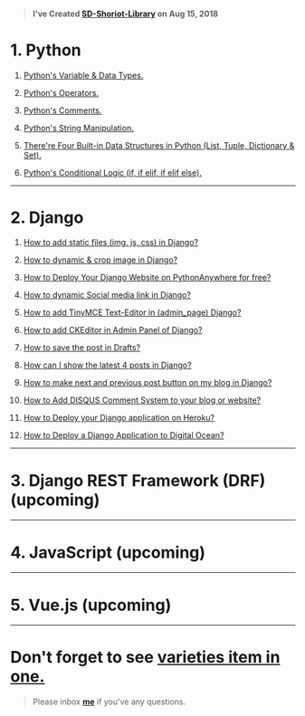 > #### I've Created [SD-Shoriot-Library]() on Aug 15, 2018


# 1. Python 

1. [Python's Variable & Data Types.](https://github.com/sdshoriot/SD_Shoriot_Library/blob/master/1.%20Python/1.%20Variables%20%26%20Data%20Types.md)

2. [Python's Operators.](https://github.com/sdshoriot/SD_Shoriot_Library/blob/master/1.%20Python/2.%20Python%20Operators.md)

3. [Python's Comments.](https://github.com/sdshoriot/SD_Shoriot_Library/blob/master/1.%20Python/3.%20Python%20Comments.md)


4. [Python's String Manipulation.](https://github.com/sdshoriot/SD_Shoriot_Library/blob/master/1.%20Python/4.%20Python%20Strings.md)


5. [There're Four Built-in Data Structures in Python (List, Tuple, Dictionary & Set).](https://github.com/sdshoriot/SD_Shoriot_Library/blob/master/1.%20Python/5.%20Four%20built-in%20Data%20Structures%20in%20Python.md) 


6. [Python's Conditional Logic (if, if elif, if elif else).](https://github.com/sdshoriot/SD_Shoriot_Library/blob/master/1.%20Python/6.%20Python's%20Conditional%20Logic.md)


---


# 2. Django


1. [How to add static files (img, js, css) in Django?](https://github.com/sdshoriot/SD_Shoriot_Library/blob/master/2.%20Django/1.%20How%20to%20add%20static%20files%20(img%2C%20Js%2C%20CSS)%20in%20Django%3F.md)
 
2. [How to dynamic & crop image in Django?](https://github.com/sdshoriot/SD_Shoriot_Library/blob/master/2.%20Django/2.%20How%20to%20dynamic%20image%20%26%20crop%20image%20in%20Django%3F.md)

3. [How to Deploy Your Django Website on PythonAnywhere for free?](https://github.com/sdshoriot/SD_Shoriot_Library/blob/master/2.%20Django/3.%20How%20to%20Deploy%20Your%20Django%20Website%20on%20PythonAnywhere%20for%20free%3F.md)

4. [How to dynamic Social media link in Django?](https://github.com/sdshoriot/SD_Shoriot_Library/blob/master/2.%20Django/4.%20How%20to%20dynamic%20Social%20media%20link%20in%20Django%3F.md)

5. [How to add TinyMCE Text-Editor in (admin_page) Django?](https://github.com/sdshoriot/SD_Shoriot_Library/blob/master/2.%20Django/5.%20How%20to%20add%20TinyMCE%20Text-Editor%20in%20(admin_page)%20Django%3F.md)

6. [How to add CKEditor in Admin Panel of Django?](https://github.com/sdshoriot/SD_Shoriot_Library/blob/master/2.%20Django/6.%20How%20to%20add%20CKEditor%20in%20Admin%20Panel%20of%20Django%3F.md)

7. [How to save the post in Drafts?](https://github.com/sdshoriot/SD_Shoriot_Library/blob/master/2.%20Django/7.%20How%20to%20save%20post%20in%20Drafts%3F.md)

8. [How can I show the latest 4 posts in Django?](https://github.com/sdshoriot/SD_Shoriot_Library/blob/master/2.%20Django/8.%20How%20can%20I%20show%20the%20latest%204%20posts%20in%20Django%3F.md)

9. [How to make next and previous post button on my blog in Django?](https://github.com/sdshoriot/SD_Shoriot_Library/blob/master/2.%20Django/9.%20How%20to%20make%20next%20and%20previous%20post%20button%20on%20my%20blog%20in%20Django%3F.md)

10. [How to Add DISQUS Comment System to your blog or website?](https://github.com/sdshoriot/SD_Shoriot_Library/blob/master/2.%20Django/10.%20How%20to%20Add%20DISQUS%20Comment%20System%20to%20your%20blog%20or%20website%20in%20Django%3F.md)

11. [How to Deploy your Django application on Heroku?](https://github.com/sdshoriot/SD_Shoriot_Library/blob/master/2.%20Django/11.%20How%20to%20Deploy%20your%20Django%20application%20on%20Heroku%3F.md)

12. [How to Deploy a Django Application to Digital Ocean?](https://github.com/sdshoriot/SD_Shoriot_Library/blob/master/2.%20Django/12.%20How%20to%20Deploy%20a%20Django%20Application%20to%20Digital%20Ocean.md)

---


# 3. Django REST Framework (DRF) (upcoming)


---

# 4. JavaScript (upcoming)


---


# 5. Vue.js (upcoming)


---


# Don't forget to see [varieties item in one.](https://github.com/sdshoriot/SD_Shoriot_Library/tree/master/Varieties%20item%20in%20one)


> Please inbox **[me](https://www.facebook.com/shoriot)** if you've any questions. 